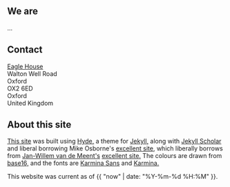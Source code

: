 ## We are

...

## Contact

<script language="JavaScript">
<!--
document.write('<a href="mailto:' + 'mosb' + '@' + 'robots.ox.ac.uk' + '">');
document.write('mosb' + '@' + 'robots.ox.ac.uk' + '</a>');
//-->
</script>

[Eagle House](https://www.google.co.uk/maps/place/Oxford-Man+Institute+of+Quantitative+Finance/@51.7615793,-1.2695656,15z/data=!4m2!3m1!1s0x0:0x5542aa1404fd503d)  
Walton Well Road  
Oxford  
OX2 6ED  
Oxford  
United Kingdom  

## About this site

[This site](https://github.com/mosb/robots-www) was built using [Hyde,](https://github.com/poole/hyde) a theme for [Jekyll,](http://jekyllrb.com/) along with [Jekyll Scholar](https://github.com/inukshuk/jekyll-scholar) and liberal borrowing Mike Osborne's [excellent site](https://www.robots.ox.ac.uk/~mosb/), which liberally borrows from [Jan-Willem van de Meent's](http://www.robots.ox.ac.uk/~jwvdm/) [excellent site.](https://github.com/jwvdm/robots-homepage) The colours are drawn from [base16,](http://chriskempson.github.io/base16/) and the fonts are [Karmina Sans](https://typekit.com/fonts/karmina-sans) and [Karmina.](https://typekit.com/fonts/karmina) 

This website was current as of {{ "now" | date: "%Y-%m-%d %H:%M" }}. 


